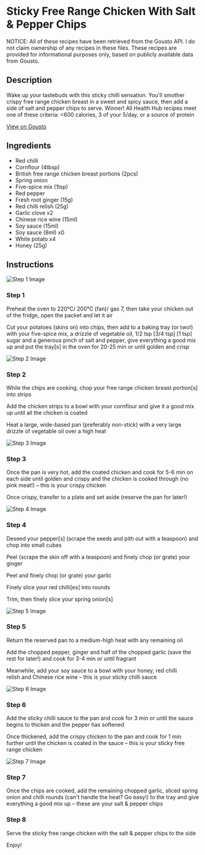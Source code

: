 # Sticky Free Range Chicken With Salt & Pepper Chips

NOTICE: All of these recipes have been retrieved from the Gousto API. I do not claim ownership of any recipes in these files. These recipes are provided for informational purposes only, based on publicly available data from Gousto.

## Description

Wake up your tastebuds with this sticky chilli sensation. You'll smother crispy free range chicken breast in a sweet and spicy sauce, then add a side of salt and pepper chips to serve. Winner! All Health Hub recipes meet one of these criteria: <600 calories, 3 of your 5/day, or a source of protein


[View on Gousto](https://www.gousto.co.uk/recipes/cookbook/sticky-free-range-chicken-with-salt-pepper-chips)

## Ingredients

- Red chilli
- Cornflour (4tbsp)
- British free range chicken breast portions (2pcs)
- Spring onion
- Five-spice mix (1tsp)
- Red pepper
- Fresh root ginger (15g)
- Red chilli relish (25g)
- Garlic clove x2
- Chinese rice wine (15ml)
- Soy sauce (15ml)
- Soy sauce (8ml) x0
- White potato x4
- Honey (25g)

## Instructions

![Step 1 Image](https://production-media.gousto.co.uk/cms/recipe-step-image/step-1-1600441729657-x200.jpg)

### Step 1

Preheat the oven to 220°C/ 200°C (fan)/ gas 7, then take your chicken out of the fridge, open the packet and let it air

Cut your potatoes (skins on) into chips, then add to a baking tray (or two!) with your five-spice mix, a drizzle of vegetable oil, 1/2 tsp <span class="text-purple">[3/4 tsp]</span><span class="text-danger"> [1 tsp] </span>sugar and a generous pinch of salt and pepper, give everything a good mix up and put the tray[s] in the oven for 20-25 min or until golden and crisp

![Step 2 Image](https://production-media.gousto.co.uk/cms/recipe-step-image/Step-2-1600441856042-x200.jpg)

### Step 2

While the chips are cooking, chop your free range chicken breast portion[s] into strips

Add the chicken strips to a bowl with your cornflour and give it a good mix up until all the chicken is coated

Heat a large, wide-based pan (preferably non-stick) with a very large drizzle of vegetable oil over a high heat

![Step 3 Image](https://production-media.gousto.co.uk/cms/recipe-step-image/Step-3-1600441864261-x200.jpg)

### Step 3

Once the pan is very hot, add the coated chicken and cook for 5-6 min on each side until golden and crispy and the chicken is cooked through (no pink meat!) – this is your crispy chicken

Once crispy, transfer to a plate and set aside (reserve the pan for later!)

![Step 4 Image](https://production-media.gousto.co.uk/cms/recipe-step-image/step-4-1600441759264-x200.jpg)

### Step 4

Deseed your pepper[s] (scrape the seeds and pith out with a teaspoon) and chop into small cubes

Peel (scrape the skin off with a teaspoon) and finely chop (or grate) your ginger

Peel and finely chop (or grate) your garlic

Finely slice your red chilli[es] into rounds

Trim, then finely slice your spring onion[s]

![Step 5 Image](https://production-media.gousto.co.uk/cms/recipe-step-image/step-5-1600441766503-x200.jpg)

### Step 5

Return the reserved pan to a medium-high heat with any remaining oil

Add the chopped pepper, ginger and half of the chopped garlic (save the rest for later!) and cook for 3-4 min or until fragrant

Meanwhile, add your soy sauce to a bowl with your honey, red chilli relish and Chinese rice wine – this is your sticky chilli sauce

![Step 6 Image](https://production-media.gousto.co.uk/cms/recipe-step-image/Step-6-1600441869897-x200.jpg)

### Step 6

Add the sticky chilli sauce to the pan and cook for 3 min or until the sauce begins to thicken and the pepper has softened

Once thickened, add the crispy chicken to the pan and cook for 1 min further until the chicken is coated in the sauce – this is your sticky free range chicken

![Step 7 Image](https://production-media.gousto.co.uk/cms/recipe-step-image/step-7-1600441780287-x200.jpg)

### Step 7

Once the chips are cooked, add the remaining chopped garlic, sliced spring onion and chilli rounds (can't handle the heat? Go easy!) to the tray and give everything a good mix up – these are your salt & pepper chips

### Step 8

Serve the sticky free range chicken with the salt & pepper chips to the side

Enjoy!

